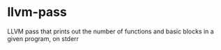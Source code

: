 # llvm-pass
LLVM pass that prints out the number of functions and basic blocks in a given program, on stderr
